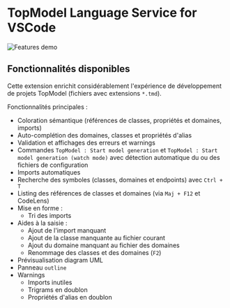 # TopModel Language Service for VSCode

![Features demo](https://raw.githubusercontent.com/klee-contrib/topmodel/develop/TopModel.VSCode/demo.gif "Features demonstration")

## Fonctionnalités disponibles

Cette extension enrichit considérablement l'expérience de développement de projets TopModel (fichiers avec extensions `*.tmd`).

Fonctionnalités principales :

- Coloration sémantique (références de classes, propriétés et domaines, imports)
- Auto-complétion des domaines, classes et propriétés d'alias
- Validation et affichages des erreurs et warnings
- Commandes `TopModel : Start model generation` et `TopModel : Start model generation (watch mode)` avec détection automatique du ou des fichiers de configuration
- Imports automatiques
- Recherche des symboles (classes, domaines et endpoints) avec `Ctrl + T`
- Listing des références de classes et domaines (via `Maj + F12` et CodeLens)
- Mise en forme :
  - Tri des imports
- Aides à la saisie :
  - Ajout de l'import manquant
  - Ajout de la classe manquante au fichier courant
  - Ajout du domaine manquant au fichier des domaines
  - Renommage des classes et des domaines (`F2`)
- Prévisualisation diagram UML
- Panneau `outline`
- Warnings
  - Imports inutiles
  - Trigrams en doublon
  - Propriétés d'alias en doublon

